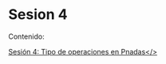 # Sesion 4

Contenido:

<a href='Sesion-04/Sesion-04.ipynb'>Sesión 4: Tipo de operaciones en Pnadas</>